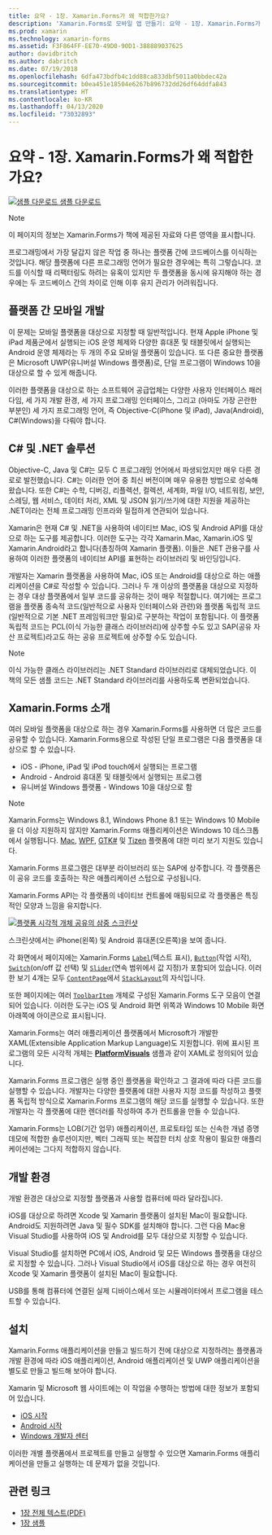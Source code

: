 ```yaml
---
title: 요약 - 1장. Xamarin.Forms가 왜 적합한가요?
description: 'Xamarin.Forms로 모바일 앱 만들기: 요약 - 1장. Xamarin.Forms가 왜 적합한가요?'
ms.prod: xamarin
ms.technology: xamarin-forms
ms.assetid: F3F864FF-EE70-49D0-90D1-388889037625
author: davidbritch
ms.author: dabritch
ms.date: 07/19/2018
ms.openlocfilehash: 6dfa473bdfb4c1dd88ca833dbf5011a0bbdec42a
ms.sourcegitcommit: b0ea451e18504e6267b896732dd26df64ddfa843
ms.translationtype: HT
ms.contentlocale: ko-KR
ms.lasthandoff: 04/13/2020
ms.locfileid: "73032893"
---
```

# <a name="summary-of-chapter-1-how-does-xamarinforms-fit-in"></a>요약 - 1장. Xamarin.Forms가 왜 적합한가요?

[![샘플 다운로드](~/media/shared/download.png) 샘플 다운로드](https://github.com/xamarin/xamarin-forms-book-samples/tree/master/Chapter01)

> [!NOTE]
> 이 페이지의 정보는 Xamarin.Forms가 책에 제공된 자료와 다른 영역을 표시합니다.

프로그래밍에서 가장 달갑지 않은 작업 중 하나는 플랫폼 간에 코드베이스를 이식하는 것입니다. 해당 플랫폼에 다른 프로그래밍 언어가 필요한 경우에는 특히 그렇습니다. 코드를 이식할 때 리팩터링도 하려는 유혹이 있지만 두 플랫폼을 동시에 유지해야 하는 경우에는 두 코드베이스 간의 차이로 인해 이후 유지 관리가 어려워집니다.

## <a name="cross-platform-mobile-development"></a>플랫폼 간 모바일 개발

이 문제는 모바일 플랫폼을 대상으로 지정할 때 일반적입니다. 현재 Apple iPhone 및 iPad 제품군에서 실행되는 iOS 운영 체제와 다양한 휴대폰 및 태블릿에서 실행되는 Android 운영 체제라는 두 개의 주요 모바일 플랫폼이 있습니다. 또 다른 중요한 플랫폼은 Microsoft UWP(유니버설 Windows 플랫폼)로, 단일 프로그램이 Windows 10을 대상으로 할 수 있게 해줍니다.

이러한 플랫폼을 대상으로 하는 소프트웨어 공급업체는 다양한 사용자 인터페이스 패러다임, 세 가지 개발 환경, 세 가지 프로그래밍 인터페이스, 그리고 (아마도 가장 곤란한 부분인) 세 가지 프로그래밍 언어, 즉 Objective-C(iPhone 및 iPad), Java(Android), C#(Windows)을 다뤄야 합니다.

## <a name="the-c-and-net-solution"></a>C# 및 .NET 솔루션

Objective-C, Java 및 C#는 모두 C 프로그래밍 언어에서 파생되었지만 매우 다른 경로로 발전했습니다. C#는 이러한 언어 중 최신 버전이며 매우 유용한 방법으로 성숙해왔습니다. 또한 C#는 수학, 디버깅, 리플렉션, 컬렉션, 세계화, 파일 I/O, 네트워킹, 보안, 스레딩, 웹 서비스, 데이터 처리, XML 및 JSON 읽기/쓰기에 대한 지원을 제공하는 .NET이라는 전체 프로그래밍 인프라와 밀접하게 연관되어 있습니다.

Xamarin은 현재 C# 및 .NET을 사용하여 네이티브 Mac, iOS 및 Android API를 대상으로 하는 도구를 제공합니다. 이러한 도구는 각각 Xamarin.Mac, Xamarin.iOS 및 Xamarin.Android라고 합니다(총칭하여 Xamarin 플랫폼). 이들은 .NET 관용구를 사용하여 이러한 플랫폼의 네이티브 API를 표현하는 라이브러리 및 바인딩입니다.

개발자는 Xamarin 플랫폼을 사용하여 Mac, iOS 또는 Android를 대상으로 하는 애플리케이션을 C#로 작성할 수 있습니다. 그러나 두 개 이상의 플랫폼을 대상으로 지정하는 경우 대상 플랫폼에서 일부 코드를 공유하는 것이 매우 적절합니다. 여기에는 프로그램을 플랫폼 종속적 코드(일반적으로 사용자 인터페이스와 관련)와 플랫폼 독립적 코드(일반적으로 기본 .NET 프레임워크만 필요)로 구분하는 작업이 포함됩니다. 이 플랫폼 독립적 코드는 PCL(이식 가능한 클래스 라이브러리)에 상주할 수도 있고 SAP(공유 자산 프로젝트)라고도 하는 공유 프로젝트에 상주할 수도 있습니다.

> [!NOTE]
> 이식 가능한 클래스 라이브러리는 .NET Standard 라이브러리로 대체되었습니다. 이 책의 모든 샘플 코드는 .NET Standard 라이브러리를 사용하도록 변환되었습니다.

## <a name="introducing-xamarinforms"></a>Xamarin.Forms 소개

여러 모바일 플랫폼을 대상으로 하는 경우 Xamarin.Forms를 사용하면 더 많은 코드를 공유할 수 있습니다. Xamarin.Forms용으로 작성된 단일 프로그램은 다음 플랫폼을 대상으로 할 수 있습니다.

- iOS - iPhone, iPad 및 iPod touch에서 실행되는 프로그램
- Android - Android 휴대폰 및 태블릿에서 실행되는 프로그램
- 유니버설 Windows 플랫폼 - Windows 10을 대상으로 함

> [!NOTE]
> Xamarin.Forms는 Windows 8.1, Windows Phone 8.1 또는 Windows 10 Mobile을 더 이상 지원하지 않지만 Xamarin.Forms 애플리케이션은 Windows 10 데스크톱에서 실행됩니다. [Mac](~/xamarin-forms/platform/other/mac.md), [WPF](~/xamarin-forms/platform/other/wpf.md), [GTK#](~/xamarin-forms/platform/other/gtk.md) 및 [Tizen](~/xamarin-forms/platform/other/tizen.md) 플랫폼에 대한 미리 보기 지원도 있습니다.

Xamarin.Forms 프로그램은 대부분 라이브러리 또는 SAP에 상주합니다. 각 플랫폼은 이 공유 코드를 호출하는 작은 애플리케이션 스텁으로 구성됩니다.

Xamarin.Forms API는 각 플랫폼의 네이티브 컨트롤에 매핑되므로 각 플랫폼은 특징적인 모양과 느낌을 유지합니다.

[![플랫폼 시각적 개체 공유의 삼중 스크린샷](images/ch01fg03-small.png "각 플랫폼의 Xamarin.Forms 컨트롤")](images/ch01fg03-large.png#lightbox "각 플랫폼의 Xamarin.Forms 컨트롤")

스크린샷에서는 iPhone(왼쪽) 및 Android 휴대폰(오른쪽)을 보여 줍니다.

각 화면에서 페이지에는 Xamarin.Forms [`Label`](xref:Xamarin.Forms.Label)(텍스트 표시), [`Button`](xref:Xamarin.Forms.Button)(작업 시작), [`Switch`](xref:Xamarin.Forms.Switch)(on/off 값 선택) 및 [`Slider`](xref:Xamarin.Forms.Slider)(연속 범위에서 값 지정)가 포함되어 있습니다. 이러한 보기 4개는 모두 [`ContentPage`](xref:Xamarin.Forms.ContentPage)에서 [`StackLayout`](xref:Xamarin.Forms.StackLayout)의 자식입니다.

또한 페이지에는 여러 [`ToolbarItem`](xref:Xamarin.Forms.ToolbarItem) 개체로 구성된 Xamarin.Forms 도구 모음이 연결되어 있습니다. 이러한 도구는 iOS 및 Android 화면 위쪽과 Windows 10 Mobile 화면 아래쪽에 아이콘으로 표시됩니다.

Xamarin.Forms는 여러 애플리케이션 플랫폼에서 Microsoft가 개발한 XAML(Extensible Application Markup Language)도 지원합니다. 위에 표시된 프로그램의 모든 시각적 개체는 [**PlatformVisuals**](https://github.com/xamarin/xamarin-forms-book-samples/tree/master/Chapter01/PlatformVisuals) 샘플과 같이 XAML로 정의되어 있습니다.

Xamarin.Forms 프로그램은 실행 중인 플랫폼을 확인하고 그 결과에 따라 다른 코드를 실행할 수 있습니다. 개발자는 다양한 플랫폼에 대한 사용자 지정 코드를 작성하고 플랫폼 독립적 방식으로 Xamarin.Forms 프로그램의 해당 코드를 실행할 수 있습니다. 또한 개발자는 각 플랫폼에 대한 렌더러를 작성하여 추가 컨트롤을 만들 수 있습니다.

Xamarin.Forms는 LOB(기간 업무) 애플리케이션, 프로토타입 또는 신속한 개념 증명 데모에 적합한 솔루션이지만, 벡터 그래픽 또는 복잡한 터치 상호 작용이 필요한 애플리케이션에는 그다지 적합하지 않습니다.

## <a name="your-development-environment"></a>개발 환경

개발 환경은 대상으로 지정할 플랫폼과 사용할 컴퓨터에 따라 달라집니다.

iOS를 대상으로 하려면 Xcode 및 Xamarin 플랫폼이 설치된 Mac이 필요합니다. Android도 지원하려면 Java 및 필수 SDK를 설치해야 합니다. 그런 다음 Mac용 Visual Studio를 사용하여 iOS 및 Android를 모두 대상으로 지정할 수 있습니다.

Visual Studio를 설치하면 PC에서 iOS, Android 및 모든 Windows 플랫폼을 대상으로 지정할 수 있습니다. 그러나 Visual Studio에서 iOS를 대상으로 하는 경우 여전히 Xcode 및 Xamarin 플랫폼이 설치된 Mac이 필요합니다.

USB를 통해 컴퓨터에 연결된 실제 디바이스에서 또는 시뮬레이터에서 프로그램을 테스트할 수 있습니다.

## <a name="installation"></a>설치

Xamarin.Forms 애플리케이션을 만들고 빌드하기 전에 대상으로 지정하려는 플랫폼과 개발 환경에 따라 iOS 애플리케이션, Android 애플리케이션 및 UWP 애플리케이션을 별도로 만들고 빌드해 보아야 합니다.

Xamarin 및 Microsoft 웹 사이트에는 이 작업을 수행하는 방법에 대한 정보가 포함되어 있습니다.

- [iOS 시작](~/ios/get-started/index.md)
- [Android 시작](~/android/get-started/index.md)
- [Windows 개발자 센터](https://dev.windows.com)

이러한 개별 플랫폼에서 프로젝트를 만들고 실행할 수 있으면 Xamarin.Forms 애플리케이션을 만들고 실행하는 데 문제가 없을 것입니다.

## <a name="related-links"></a>관련 링크

- [1장 전체 텍스트(PDF)](https://download.xamarin.com/developer/xamarin-forms-book/XamarinFormsBook-Ch01-Apr2016.pdf)
- [1장 샘플](https://github.com/xamarin/xamarin-forms-book-samples/tree/master/Chapter01)
